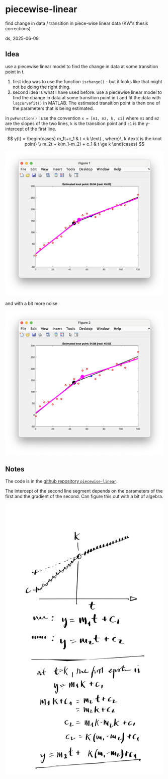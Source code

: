# piecewise-linear

<!-- MathJax -->
<script type="text/javascript"
  src="https://cdnjs.cloudflare.com/ajax/libs/mathjax/2.7.3/MathJax.js?config=TeX-AMS-MML_HTMLorMML">
</script>

find change in data / transition in piece-wise linear data (KW's thesis corrections)

ds, 2025-06-09

## Idea

use a piecewise linear model to find the change in data at some transition point in t.

1. first idea was to use the function `ischange()` - but it looks like that might not be doing the right thing.
2. second idea is what I have used before: use a piecewise linear model to find the change in data at some transition point in t and fit the data with `lsqcurvefit()` in MATLAB. The estimated transition point is then one of the parameters that is being estimated.

in `pwFunction()` I use the convention `x = [m1, m2, k, c1]` where `m1` and `m2` are the slopes of the two lines, `k` is the transition point and `c1` is the y-intercept of the first line.


$$
y(t) = \begin{cases}
  m_1t+c_1  & t < k  \text{ , where}\, k \text{ is the knot point}   \\
  m_2t + k(m_1-m_2) + c_1 & t \ge k 
\end{cases}
$$

![](./low-noise-case.png)

and with a bit more noise

![](./higer-noise-case.png)

## Notes

The code is in the [github repository `piecewise-linear`](https://github.com/schluppeck/piecewise-linear).

The intercept of the second line segment depends on the parameters of the first  and the gradient of the second. Can figure this out with a bit of algebra.

![](./find-c2-param.png)
